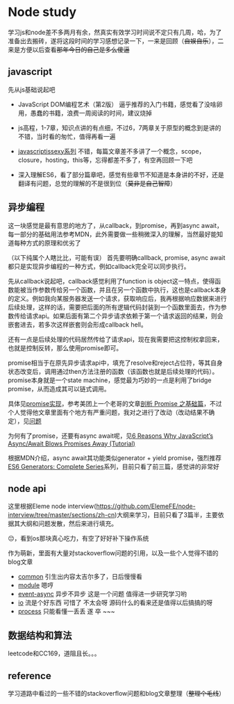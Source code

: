 # Node study

学习js和node差不多两月有余，然真实有效学习时间说不定只有几周，哈，为了准备出去搬砖，遂将这段时间的学习感想记录一下，一来是回顾（~~自娱自乐~~），二来是方便以后查看~~那年今日的自己是多么傻逼~~


## javascript

先从js基础说起吧

- JavaScript DOM编程艺术（第2版） 逼乎推荐的入门书籍，感觉看了没啥卵用，愚蠢的书籍，浪费一周阅读的时间，建议烧掉

- js高程，1-7章，知识点讲的有点细，不过6，7两章关于原型的概念到是讲的不错，当时看的匆忙，值得再看一遍

- [javascriptissexy系列](http://javascriptissexy.com) 不错，每篇文章差不多讲了一个概念，scope，closure，hosting，this等，忘得都差不多了，有空再回顾一下吧

- 深入理解ES6，看了部分篇章吧，感觉有些章节不知道是本身讲的不好，还是翻译有问题，总觉的理解的不是很到位（~~莫非是自己智障~~）

## 异步编程

这一块感觉是最有意思的地方了，从callback，到promise，再到async await，每一部分的基础用法参考MDN，此外需要做一些稍微深入的理解，当然最好能知道每种方式的原理和优劣了

（以下纯属个人瞎比比，可能有误）
首先要明确callback, promise, async await都只是实现异步编程的一种方式，例如callback完全可以同步执行。

先从callback说起吧，callback感觉利用了function is object这一特点，使得函数能被当作参数传给另一个函数，并且在另一个函数中执行，这也是callback本身的定义。例如我向某服务器发送一个请求，获取响应后，我再根据响应数据来进行后续处理，这样的话，需要把后面的所有逻辑代码封装到一个函数里面去，作为参数传给请求api。如果后面有第二个异步请求依赖于第一个请求返回的结果，则会嵌套进去，若多次这样嵌套则会形成callback hell。

还有一点是后续处理的代码居然传给了请求api，现在我需要把这控制权拿回来，也就是控制反转，那么使用promise即可。

promise相当于在原先异步请求api中，填充了resolve和reject占位符，等其自身状态改变后，调用通过then方法注册的函数（该函数也就是后续处理的代码）。promise本身就是一个state machine，感觉最为巧妙的一点是利用了bridge promise，从而造成其可以链式调用。

具体见[promise实现](/code/simple_promise.js)，参考美团上一个老哥的文章[剖析 Promise 之基础篇](https://tech.meituan.com/promise-insight.html)，不过个人觉得他文章里面有个地方有严重问题，我对之进行了改动（改动结果不确定），见[问题](https://cnodejs.org/topic/5a5f05549288dc8153287ee6#5a5f08e79288dc8153287ee8)

为何有了promise，还要有async await呢，见[6 Reasons Why JavaScript’s Async/Await Blows Promises Away (Tutorial)](https://hackernoon.com/6-reasons-why-javascripts-async-await-blows-promises-away-tutorial-c7ec10518dd9)

根据MDN介绍，async await其功能类似generator + yield promise，强烈推荐[ES6 Generators: Complete Series](https://davidwalsh.name/es6-generators)系列，目前只看了前三篇，感觉讲的非常好

## node api

这里根据Eleme node interview(https://github.com/ElemeFE/node-interview/tree/master/sections/zh-cn)大纲来学习，目前只看了3篇半，主要依据其大纲和问题发散，然后来进行填充。

😔，看到os那块真心吃力，有空了好好补下操作系统

作为萌新，里面有大量对stackoverflow问题的引用，以及一些个人觉得不错的blog文章

- [common](/sections/common.md) 引生出内容太吉尔多了，日后慢慢看
- [module](/sections/module.md) 嗯哼
- [event-async](/sections/event-async.md) 异步不异步 这是一个问题 值得进一步研究学习哟 
- [io](/sections/io.md) 流是个好东西 可惜了 不太会呀 源码什么的看来还是值得以后搞搞的呀
- [process](/sections/process.md) 只能看懂一丢丢 遂 卒 ~~~

## 数据结构和算法

leetcode和CC169，道阻且长。。。

## reference

学习道路中看过的一些不错的stackoverflow问题和blog文章整理（~~整理个毛线~~）







